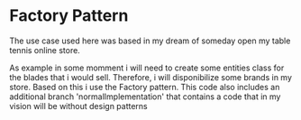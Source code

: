 # Factory Pattern

The use case used here was based in my dream of someday open my table tennis online store.

As example in some momment i will need to create some entities class for the blades that i would sell. Therefore, i will disponibilize some brands in my store. Based on this i use the Factory pattern. This code also includes an additional branch 
'normalImplementation' that contains a code that in my vision will be without design patterns

